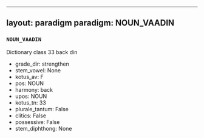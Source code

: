 
---
layout: paradigm
paradigm: NOUN_VAADIN
---
### ` NOUN_VAADIN `

Dictionary class 33 back din
* grade_dir: strengthen
* stem_vowel: None
* kotus_av: F
* pos: NOUN
* harmony: back
* upos: NOUN
* kotus_tn: 33
* plurale_tantum: False
* clitics: False
* possessive: False
* stem_diphthong: None
